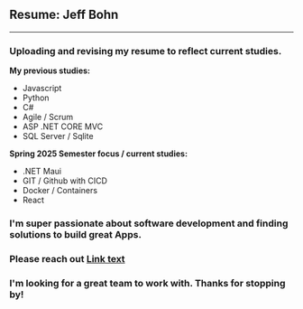 ## Resume: Jeff Bohn  
---  

### Uploading and revising my resume to reflect current studies.  

**My previous studies:**  
- Javascript  
- Python  
- C#  
- Agile / Scrum  
- ASP .NET CORE MVC  
- SQL Server / Sqlite

**Spring 2025 Semester focus / current studies:**  
- .NET Maui
- GIT / Github with CICD  
- Docker / Containers
- React
  
### I'm super passionate about software development and finding solutions to build great Apps.  
### Please reach out [Link text](https://coolcreation.github.io/my-resume/) 
### I'm looking for a great team to work with. Thanks for stopping by!
